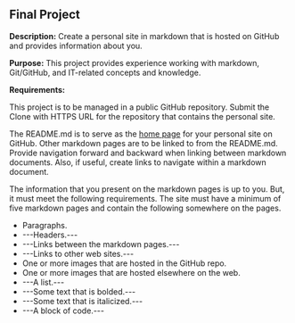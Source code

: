 ## Final Project

**Description:** Create a personal site in markdown that is hosted on GitHub and provides information about you.

**Purpose:** This project provides experience working with markdown, Git/GitHub, and IT-related concepts and knowledge.

**Requirements:**

This project is to be managed in a public GitHub repository. Submit the Clone with HTTPS URL for the repository that contains the personal site.

The README.md is to serve as the [home page](https://en.wikipedia.org/wiki/Home_page) for your personal site on GitHub. Other markdown pages are to be linked to from the README.md. Provide navigation forward and backward when linking between markdown documents. Also, if useful, create links to navigate within a markdown document.

The information that you present on the markdown pages is up to you. But, it must meet the following requirements. The site must have a minimum of five markdown pages and contain the following somewhere on the pages.

* Paragraphs.
* ---Headers.---
* ---Links between the markdown pages.---
* ---Links to other web sites.---
* One or more images that are hosted in the GitHub repo.
* One or more images that are hosted elsewhere on the web.
* ---A list.---
* ---Some text that is bolded.---
* ---Some text that is italicized.---
* ---A block of code.---
